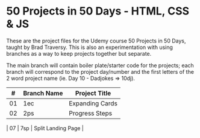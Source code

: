 # 50 Projects in 50 Days - HTML, CSS &amp; JS
These are the project files for the Udemy course 50 Projects in 50 Days, taught by Brad Traversy.
This is also an experimentation with using branches as a way to keep projects together but separate. 

The main branch will contain boiler plate/starter code for the projects; each branch will correspond to the project day/number and the first letters of the 2 word project name (ie. Day 10 - Dadjokes => 10dj). 

|  #  | Branch Name                                                                                                                  | Project Title                                                                           |
| :-: | --------------------------------------------------------------------------------------------------------------------------- | --------------------------------------------------------------------------------- |
|  01  | 1ec                                      | Expanding Cards                                                                              |
|  02  | 2ps                                      | Progress Steps                                                                              |
                                                                         
|  07  | 7sp                                      | Split Landing Page                                                                               |
